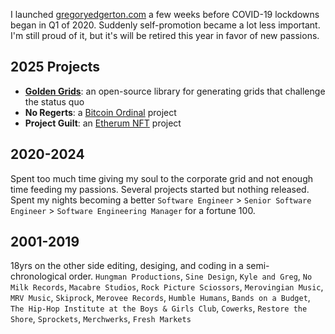 I launched [gregoryedgerton.com](http://gregoryedgerton.com) a few weeks before COVID-19 lockdowns began in Q1 of 2020. Suddenly self-promotion became a lot less important. I'm still proud of it, but it's will be retired this year in favor of new passions.

## 2025 Projects
- **[Golden Grids](https://github.com/gregoryedgerton/golden-grids)**: an open-source library for generating grids that challenge the status quo
- **No Regerts**: a [Bitcoin Ordinal](https://www.bitcoin.com/get-started/what-are-bitcoin-ordinals/) project
- **Project Guilt**: an [Etherum NFT](https://ethereum.org/en/nft/) project

## 2020-2024
Spent too much time giving my soul to the corporate grid and not enough time feeding my passions. Several projects started but nothing released. Spent my nights becoming a better `Software Engineer` > `Senior Software Engineer` > `Software Engineering Manager` for a fortune 100.

## 2001-2019
18yrs on the other side editing, desiging, and coding in a semi-chronological order. `Hungman Productions`, `Sine Design`, `Kyle and Greg`, `No Milk Records`, `Macabre Studios`, `Rock Picture Sciossors`, `Merovingian Music`, `MRV Music`, `Skiprock`, `Merovee Records`, `Humble Humans`, `Bands on a Budget`, `The Hip-Hop Institute at the Boys & Girls Club`, `Cowerks`, `Restore the Shore`, `Sprockets`, `Merchwerks`, `Fresh Markets`

<!---
gregoryedgerton/gregoryedgerton is a ✨ special ✨ repository because its `README.md` (this file) appears on your GitHub profile.
You can click the Preview link to take a look at your changes.
--->
